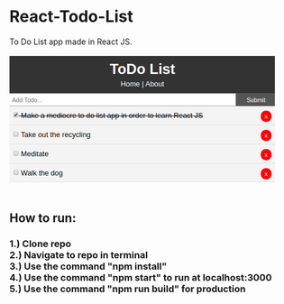 # React-Todo-List
To Do List app made in React JS.
<br><br>
![](https://github.com/JackRossProjects/React-Todo-List/blob/master/todoTest.png)
<br><br>

<h2>How to run: </h2>
<h3>1.) Clone repo<br>
2.) Navigate to repo in terminal<br>
3.) Use the command "npm install"<br>
4.) Use the command "npm start" to run at localhost:3000<br>
5.) Use the command "npm run build" for production</h3>
